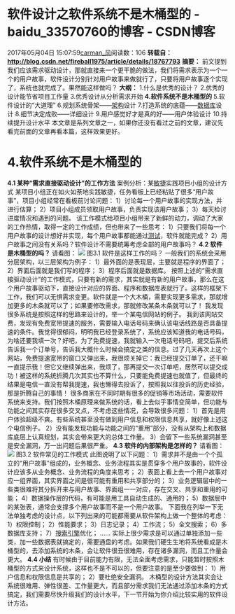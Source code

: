 # 软件设计之软件系统不是木桶型的 - baidu_33570760的博客 - CSDN博客
2017年05月04日 15:07:59[carman_风](https://me.csdn.net/baidu_33570760)阅读数：106
**转载自：http://blog.csdn.net/fireball1975/article/details/18767793**
**摘要：**
前文提到我们应该需求驱动设计，那就直接来一个更干脆的做法，我们将需求表示为一个一个的用户故事，软件设计分别针对用户故事来做就行了，只要将用户故事逐个实现了，系统也就完成了。果然能这样做吗？
**大纲：**
1.什么是优秀的设计？
2.优秀的设计能节省项目工作量
3.优秀设计从分析需求开始
**4.软件系统不是木桶型的**
5.软件设计的“大道理”
6.规划系统骨架——[架构](http://lib.csdn.net/base/architecture)设计
7.打造系统的底蕴——[数据库](http://lib.csdn.net/base/mysql)设计
8.细节决定成败——详细设计
9.用户感觉好才是真的好——用户体验设计
10.持续提升设计水平
本文章是系列文章之一，如果你还没有看过之前的文章，建议先看完前面的文章再看本篇，这样效果更好。
# 4.软件系统不是木桶型的
**4.1 某种“需求直接驱动设计”的工作方法**
案例分析：某[敏捷](http://lib.csdn.net/base/agile)实践项目小组的设计方式
某项目小组正在如火如荼地实践敏捷，任务看板上已经粘贴了很多“用户故事”，项目小组经常在看板前讨论问题：
1）讨论每一个用户故事的实现方法，并进行估算；
2）项目小组成员领取用户故事，负责实现该用户故事；
3）每天检讨进度情况和遇到的问题。
该工作模式给项目小组带来了新鲜的动力，调动了大家的工作热情，取得一定的工作成绩，但也带来了一些思考：
1）只要我们将每一个用户故事的设计想好并实现，每个用户故事都能通过[测试](http://lib.csdn.net/base/softwaretest)，软件就能完成？
2）用户故事之间没有关系吗？软件设计不需要统筹考虑全部的用户故事吗？
**4.2 软件是木桶型的吗？**
请看图：
![](https://img-blog.csdn.net/20140125150013984?watermark/2/text/aHR0cDovL2Jsb2cuY3Nkbi5uZXQvZmlyZWJhbGwxOTc1/font/5a6L5L2T/fontsize/400/fill/I0JBQkFCMA==/dissolve/70/gravity/Center)
图3.1 软件是这样工作的吗？
一般我们的系统会采用分层架构，以三层架构为例子：
1）最外面的是表现层，主要就是程序的界面了；
2）界面后面就是我们写的程序；
3）程序后面就是数据库。
按照上述的“需求直接驱动设计”的工作模式，只要有新的需求，其实就是有新的用户故事，那么在这个用户故事驱动下，直接设计对应的界面、程序和数据库表就行了。这样的框架下工作，我们可以无惧需求变更。软件就是一个大木桶，需要实现更多需求，那就增加更多的木条就可以了；如果要修改需求，那就修改某条木条就可以了！
我发现很多系统是按照这样的思路来设计的，举一个某电信网站的例子。
我到该网站交费，发现有免费宽带提速的服务，需要输入电话号码来确认该电话线路是否具备提速的条件。我觉得很郁闷，明明我已经登录系统了，系统应该知道我的电话号码，为啥还要我填一次？好吧，为了免费提速，我就输入一次电话号码吧，提交后系统告诉我一个订单号，告诉我大概什么时候会搞定之类的信息。过了几天再次上这个网站，免费提速宽带的窗口又弹出来，我很烦关掉它：我已经提交订单了，还干嘛一直提示我！但它又继续弹出来，我烦了，那再提交一次订单吧，居然可以提交成功！被这样的系统折腾几次其实也不算什么，只要能免费提速也就值了，但最终的结果是电信一直没有帮我提速，我也懒得去投诉了，按照我以往投诉的历史经验，那是折腾自己的事情！
很多商家在不同时期有很多的促销等市场活动，需要软件系统来支持。我们按照木桶原理来做系统的话，看上去似乎事情变简单，但功能与功能之间其实存在很多交叉点，不考虑这些情况，会导致很多问题：
1）首先是用户体验超级不爽。有些系统甚至没有做到用户信息和权限信息共享，就好像上述这个电信例子。
2）没有能发现功能与功能之间的“重用”部分，没有从架构上和数据库底层上认真规划，其实会带来更大的总体工作量。
3）会留下一些系统漏洞甚至是安全漏洞，万一出问题后果很严重。
**4.3 软件的内部架构是怎样的？**
请看图：
![](https://img-blog.csdn.net/20140125154417375?watermark/2/text/aHR0cDovL2Jsb2cuY3Nkbi5uZXQvZmlyZWJhbGwxOTc1/font/5a6L5L2T/fontsize/400/fill/I0JBQkFCMA==/dissolve/70/gravity/Center)
图3.2 软件常见的工作模式
此图说明了以下问题：
1）需求并不是由一个个孤立的“用户故事"组成的，业务概念、业务流程其实是贯穿多个用户故事的，软件设计应该多从业务概念、业务流程的角度来思考；
2）表面上看上去一个用户故事对应一组界面，其实界面之间是很可能有重用和共享部分的；
3）业务逻辑层中的一些类很难将其分拆开来与用户故事、界面组一一对应，存在交叉、共享和重用的可能；
4）数据操作层的代码，有可能是用工具自动生成的、通用的；
5）数据层中的某张表，通常会支撑多个用户故事而不是一个用户故事。
下面我在列举一下无法单独考虑的设计点，以下列出来的可能都需要从软件架构上做一个整体的考虑：
1）权限控制；
2）性能要求；
3）日志记录；
4）工作流；
5）全文搜索；
6）多数据库支持；
7）[搜索引擎](http://lib.csdn.net/base/searchengine)优化；
……
实际上很少需求是可以通过单独添加一些类，加一些数据表就搞定的，需要通盘的考虑。如果我们硬生生地将系统看成是木桶型的，去添加系统的木条，会让软件很丑很难用，存在诸多漏洞，而且工作量会更大。
**4.4 小结**
有时候由于目前能力有限，无法全面考虑需求，只能暂时按照木桶型的方式来设计系统，这样也不是不可以的，但要注意的是至少要做到：
1）用户信息和权限信息是共享的；
2）要杜绝安全漏洞。
木桶型的设计方法其实会让系统很难用、弹性很差、工作量更大，而且部分需求我们无法通过添加木条的方式搞定，我们需要尽快升级我们的设计水平，下一节开始为你介绍比较实用的软件设计方法。
